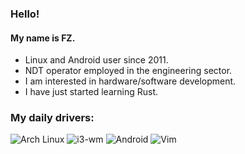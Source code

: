 ### Hello!
#### My name is FZ.

* Linux and Android user since 2011. 
* NDT operator employed in the engineering sector.
* I am interested in hardware/software development.
* I have just started learning Rust.


### My daily drivers:
![Arch Linux](https://img.shields.io/badge/Arch_Linux-1793D1?logo=arch-linux&logoColor=white&style=plastic)
![i3-wm](https://img.shields.io/badge/i3-wm-61DAFB?logo=I3&logoColor=white&style=plastic)
![Android](https://img.shields.io/badge/Android-3DDC84?logo=android&logoColor=white&style=plastic)
![Vim](https://img.shields.io/badge/Vim-3D9C89?logo=Vim&logoColor=white&style=plastic)